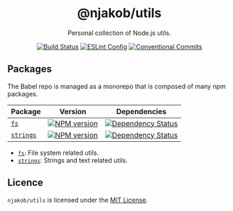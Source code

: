 
<h1 align="center">
  @njakob/utils
</h1>

<p align="center">
  Personal collection of Node.js utils.
</p>

<p align="center">
  <a href="https://travis-ci.org/njakob/utils"><img alt="Build Status" src="https://travis-ci.org/njakob/utils.svg?branch=master"></a>
  <a href="https://github.com/njakob/eslint-config"><img alt="ESLint Config" src="https://img.shields.io/badge/eslint_config-njakob-463fd4.svg"></a>
  <a href="https://conventionalcommits.org"><img alt="Conventional Commits" src="https://img.shields.io/badge/conventional%20commits-1.0.0-yellow.svg"></a>
</p>

## Packages

The Babel repo is managed as a monorepo that is composed of many npm packages.

| Package | Version | Dependencies |
|--------|-------|------------|
| [`fs`](https://github.com/njakob/utils/tree/master/packages/fs) | [![NPM version](https://img.shields.io/npm/v/@njakob/fs.svg)](https://www.npmjs.com/package/@njakob/fs) | [![Dependency Status](https://david-dm.org/njakob/utils.svg?path=packages/fs)](https://david-dm.org/njakob/utils?path=packages/fs) |
| [`strings`](https://github.com/njakob/utils/tree/master/packages/strings) | [![NPM version](https://img.shields.io/npm/v/@njakob/strings.svg)](https://www.npmjs.com/package/@njakob/strings) | [![Dependency Status](https://david-dm.org/njakob/utils.svg?path=packages/strings)](https://david-dm.org/njakob/utils?path=packages/strings) |

- [`fs`](https://github.com/njakob/utils/tree/master/packages/fs): File system related utils.
- [`strings`](https://github.com/njakob/utils/tree/master/packages/strings): Strings and text related utils.

## Licence

`njakob/utils` is licensed under the [MIT License](LICENSE).

